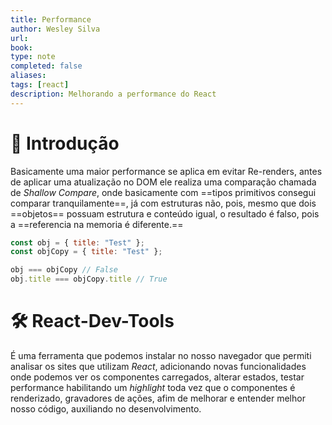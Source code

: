 ```yaml
---
title: Performance
author: Wesley Silva
url:
book:
type: note
completed: false
aliases:
tags: [react]
description: Melhorando a performance do React 
---
```

# 🚀 Introdução
Basicamente uma maior performance se aplica em evitar Re-renders, antes de aplicar uma atualização no DOM ele realiza uma comparação chamada de _Shallow Compare_, onde basicamente  com ==tipos primitivos consegui comparar tranquilamente==, já com estruturas não, pois, mesmo que dois ==objetos== possuam estrutura e conteúdo igual, o resultado é falso, pois a ==referencia na memoria é diferente.==

```js
const obj = { title: "Test" };
const objCopy = { title: "Test" };

obj === objCopy // False
obj.title === objCopy.title // True
```

# 🛠️ React-Dev-Tools
É uma ferramenta que podemos instalar no nosso navegador que permiti analisar os sites que utilizam _React_, adicionando novas funcionalidades onde podemos ver os componentes carregados, alterar estados, testar performance habilitando um _highlight_ toda vez que o componentes é renderizado, gravadores de ações, afim de melhorar e entender melhor nosso código, auxiliando no desenvolvimento.
